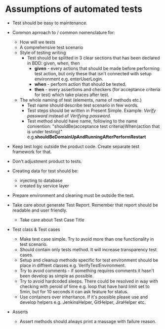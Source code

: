 # Assumptions of automated tests

* Test should be easy to maintenance.

* Common aprroach to / common nomenclature for:
  * How will we tests
  * A comprehensive test scenario 
  * Style of testing writing 
    * Test should be splitted in 3 clear sections that has been declared in BDD: given, when, then
      * **given** - every actions that should be made before performing test action, but only these that isn't connected with setup environment 
        e.g. enterUserLogin.
      * **when** - perform action that should be tested.
      * **then** - every assertions and checkers (for acceptance criteria for test) which take places after test. 
  * The whole naming of test (elements, name of methods etc.)
    * Test name should describe test scenario in few words.
    * Test steps should be written in Present Simple. Example: *Verify password* instead of *Verifying password*.
    * Test method should have name, following to the name convention: "shouldBe(acceptance test criteria)When(action that is under testing)"
      e.g.**shouldBeDomainUpAndRunningAfterPerformRestart**

* Keep test logic outside the product code. Create separate test framework for that.  

* Don't adjustment product to tests.

* Creating data for test should be: 
  * injecting to database 
  * created by service layer

* Prepare environment and cleaning must be outside the test. 

* Take care about generate Test Report. Remember that report should be readable and user friendly. 
  * Take care about Test Case Title
  
* Test class & Test cases
  * Make test case simple. Try to avoid more than one functionality in test scenario. 
  * Should contain only tests method. It will increase transparency test cases. 
  * Setup and cleanup methods specific for test environment should be place in diffrent classes e.g. VerifyTestEnvironment.
  * Try to avoid comments - if something requires comments it hasn't been develop as simple as possible.
  * Try to avoid hardcoded sleeps. There could be resolved in way with checking with peroid of time e.g. loop that have hard limit set to 5min, but for 10 seconds it can ask feature for status. 
  * Use containers over inheritance. If it's possible please use and develop helpers e.g. JenkinsHelper, GitHelper, JiraHelper etc.  
  
* Asserts
  * Assert methods should always print a massage with failure reason. 
